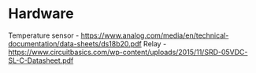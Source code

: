 # Hardware
Temperature sensor - https://www.analog.com/media/en/technical-documentation/data-sheets/ds18b20.pdf
Relay - https://www.circuitbasics.com/wp-content/uploads/2015/11/SRD-05VDC-SL-C-Datasheet.pdf

